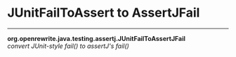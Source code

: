 # JUnitFailToAssert to AssertJFail

---
**org.openrewrite.java.testing.assertj.JUnitFailToAssertJFail**  
*convert JUnit-style fail() to assertJ's fail()*
